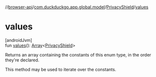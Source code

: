 //[browser-api](../../../index.md)/[com.duckduckgo.app.global.model](../index.md)/[PrivacyShield](index.md)/[values](values.md)

# values

[androidJvm]\
fun [values](values.md)(): [Array](https://kotlinlang.org/api/latest/jvm/stdlib/kotlin/-array/index.html)&lt;[PrivacyShield](index.md)&gt;

Returns an array containing the constants of this enum type, in the order they're declared.

This method may be used to iterate over the constants.

